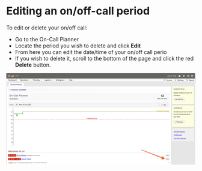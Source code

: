 # Editing an on/off-call period

To edit or delete your on/off call:

* Go to the On-Call Planner
* Locate the period you wish to delete and click **Edit**
* From here you can edit the date/time of your on/off call perio
* If you wish to delete it, scroll to the bottom of the page and click the red **Delete** button.

![](../../.gitbook/assets/editint-on-call-period.png)

